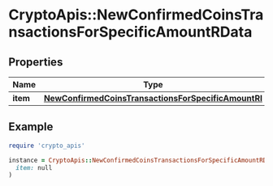 # CryptoApis::NewConfirmedCoinsTransactionsForSpecificAmountRData

## Properties

| Name | Type | Description | Notes |
| ---- | ---- | ----------- | ----- |
| **item** | [**NewConfirmedCoinsTransactionsForSpecificAmountRI**](NewConfirmedCoinsTransactionsForSpecificAmountRI.md) |  |  |

## Example

```ruby
require 'crypto_apis'

instance = CryptoApis::NewConfirmedCoinsTransactionsForSpecificAmountRData.new(
  item: null
)
```


